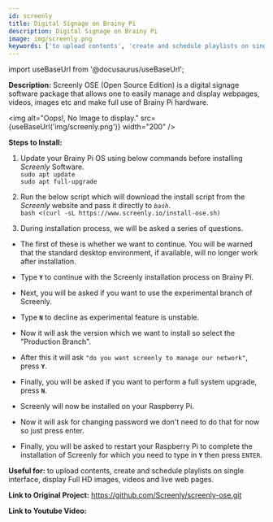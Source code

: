 ```yaml
---
id: screenly
title: Digital Signage on Brainy Pi
description: Digital Signage on Brainy Pi
image: img/screenly.png
keywords: ['to upload contents', 'create and schedule playlists on single interface']
---
```



import useBaseUrl from '@docusaurus/useBaseUrl';



**Description:** Screenly OSE (Open Source Edition) is a digital signage software package that allows one to easily manage and display webpages, videos, images etc and make full use of Brainy Pi hardware.

<img alt="Oops!, No Image to display." src={useBaseUrl('img/screenly.png')} width="200" />

**Steps to Install:**


1. Update your Brainy Pi OS using below commands before installing _Screenly_ Software.  
   `sudo apt update`   
   `sudo apt full-upgrade`  

2. Run the below script which will download the install script from the 
   _Screenly_ website 
   and pass it directly to _`bash`_.  
   `bash <(curl -sL https://www.screenly.io/install-ose.sh)`  

3. During installation process, we will be asked a series of questions.

  * The first of these is whether we want to continue. You will be warned that 
  the standard desktop environment, if available, will no longer work after installation.  
  * Type **`Y`** to continue with the Screenly installation process on Brainy Pi.  

  * Next, you will be asked if you want to use the experimental branch of Screenly.
  * Type **`N`** to decline as experimental feature is unstable.  

  * Now it will  ask the version which we want to install  so select the "Production 
      Branch".

  * After this it will ask  `"do you want screenly to manage our network"`, press **`Y`**. 

  * Finally, you will be asked if you want to perform a full system upgrade, press **`N`**.
 
  * Screenly will now be installed on your Raspberry Pi.
 
  * Now it will ask for changing password we don't need to do that for now so just press 
    enter.

  * Finally, you will be asked to restart your Raspberry Pi to complete the installation of 
     Screenly for which  you need to type in **`Y`** then press `ENTER`.  

**Useful for:** to upload contents, create and schedule playlists on single interface,
                display Full HD images, videos and live web pages.  

**Link to Original Project:** https://github.com/Screenly/screenly-ose.git

**Link to Youtube Video:** <!-- Link to the Youtube video. -->
